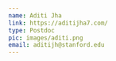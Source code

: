 ```yaml
---
name: Aditi Jha
link: https://aditijha7.com/
type: Postdoc
pic: images/aditi.png
email: aditijh@stanford.edu
---
```

